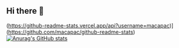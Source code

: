 ## Hi there 👋

(https://github-readme-stats.vercel.app/api?username=macapac)](https://github.com/macapac/github-readme-stats)
[![Anurag's GitHub stats](https://github-readme-stats.vercel.app/api?username=macapac)](https://github.com/macapac/github-readme-stats)
